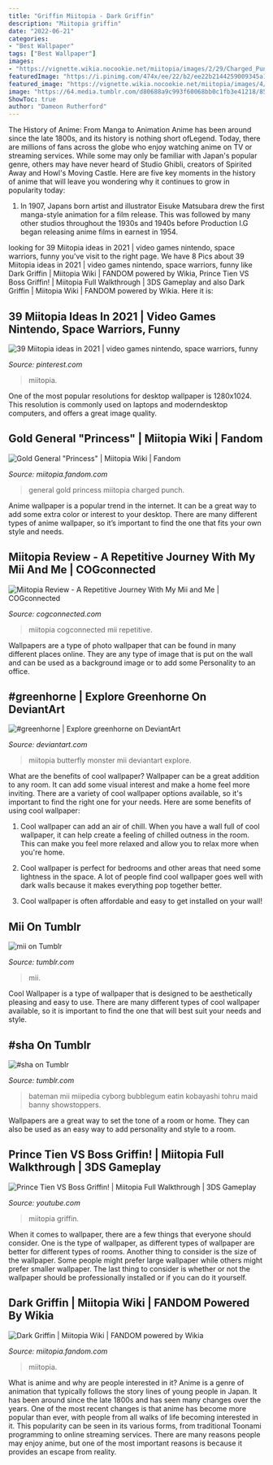 ```yaml
---
title: "Griffin Miitopia - Dark Griffin"
description: "Miitopia griffin"
date: "2022-06-21"
categories:
- "Best Wallpaper"
tags: ["Best Wallpaper"]
images:
- "https://vignette.wikia.nocookie.net/miitopia/images/2/29/Charged_Punch_Gold_General.JPG/revision/latest/scale-to-width-down/154?cb=20171221215444"
featuredImage: "https://i.pinimg.com/474x/ee/22/b2/ee22b2144259009345a141d76b0ed29a.jpg"
featured_image: "https://vignette.wikia.nocookie.net/miitopia/images/4/45/Dark_Griffin.png/revision/latest?cb=20180610033647"
image: "https://64.media.tumblr.com/d80688a9c993f60068bb0c1fb3e41218/85576fbd4d43db1f-f5/s540x810/762a24f1b7a53348dfa1bc5b868069ae80ad96de.jpg"
ShowToc: true
author: "Dameon Rutherford"
---
```



The History of Anime: From Manga to Animation
Anime has been around since the late 1800s, and its history is nothing short ofLegend. Today, there are millions of fans across the globe who enjoy watching anime on TV or streaming services. While some may only be familiar with Japan's popular genre, others may have never heard of Studio Ghibli, creators of Spirited Away and Howl's Moving Castle. Here are five key moments in the history of anime that will leave you wondering why it continues to grow in popularity today:
1) In 1907, Japans born artist and illustrator Eisuke Matsubara drew the first manga-style animation for a film release. This was followed by many other studios throughout the 1930s and 1940s before Production I.G began releasing anime films in earnest in 1954.

	

		
looking for 39 Miitopia ideas in 2021 | video games nintendo, space warriors, funny you've visit to the right page. We have 8 Pics about 39 Miitopia ideas in 2021 | video games nintendo, space warriors, funny like Dark Griffin | Miitopia Wiki | FANDOM powered by Wikia, Prince Tien VS Boss Griffin! | Miitopia Full Walkthrough | 3DS Gameplay and also Dark Griffin | Miitopia Wiki | FANDOM powered by Wikia. Here it is:
		
    
## 39 Miitopia Ideas In 2021 | Video Games Nintendo, Space Warriors, Funny

<img loading=lazy src="https://i.pinimg.com/474x/ee/22/b2/ee22b2144259009345a141d76b0ed29a.jpg" onerror="this.onerror=null;this.src='https://tse2.mm.bing.net/th?id=OIP.sohyWGDFY1sA0_rRha4JSgAAAA&amp;pid=15.1';" alt="39 Miitopia ideas in 2021 | video games nintendo, space warriors, funny">

_Source: pinterest.com_

>miitopia. 

	

One of the most popular resolutions for desktop wallpaper is 1280x1024. This resolution is commonly used on laptops and moderndesktop computers, and offers a great image quality.

    
## Gold General &quot;Princess&quot; | Miitopia Wiki | Fandom

<img loading=lazy src="https://vignette.wikia.nocookie.net/miitopia/images/2/29/Charged_Punch_Gold_General.JPG/revision/latest/scale-to-width-down/154?cb=20171221215444" onerror="this.onerror=null;this.src='https://tse4.mm.bing.net/th?id=OIP.3Rttsp2lpO0QcxYbtlBDKAAAAA&amp;pid=15.1';" alt="Gold General &quot;Princess&quot; | Miitopia Wiki | Fandom">

_Source: miitopia.fandom.com_

>general gold princess miitopia charged punch. 

	

Anime wallpaper is a popular trend in the internet. It can be a great way to add some extra color or interest to your desktop. There are many different types of anime wallpaper, so it’s important to find the one that fits your own style and needs.

    
## Miitopia Review - A Repetitive Journey With My Mii And Me | COGconnected

<img loading=lazy src="https://cogconnected.com/wp-content/uploads/2017/08/HNI_0088-Article-Prime-min-700x394.jpg" onerror="this.onerror=null;this.src='https://tse1.mm.bing.net/th?id=OIP.nj-yVpelE9XGegKJMiMgsAHaEK&amp;pid=15.1';" alt="Miitopia Review - A Repetitive Journey With My Mii and Me | COGconnected">

_Source: cogconnected.com_

>miitopia cogconnected mii repetitive. 

	



Wallpapers are a type of photo wallpaper that can be found in many different places online. They are any type of image that is put on the wall and can be used as a background image or to add some Personality to an office.

    
## #greenhorne | Explore Greenhorne On DeviantArt

<img loading=lazy src="https://t00.deviantart.net/0QtMvXA_Q7lLqr1JMnyRvWrMH38=/fit-in/700x350/filters:fixed_height(100,100):origin()/pre00/aac5/th/pre/i/2018/018/3/5/miitopia_monster__004_251__butterfly_mii_by_detendobrony-dc0eph4.jpg" onerror="this.onerror=null;this.src='https://tse4.mm.bing.net/th?id=OIP.J60kivJf5uCKWANIvngQRQHaEK&amp;pid=15.1';" alt="#greenhorne | Explore greenhorne on DeviantArt">

_Source: deviantart.com_

>miitopia butterfly monster mii deviantart explore. 

	

What are the benefits of cool wallpaper?
Wallpaper can be a great addition to any room. It can add some visual interest and make a home feel more inviting. There are a variety of cool wallpaper options available, so it's important to find the right one for your needs. Here are some benefits of using cool wallpaper: 
1. Cool wallpaper can add an air of chill. When you have a wall full of cool wallpaper, it can help create a feeling of chilled outness in the room. This can make you feel more relaxed and allow you to relax more when you're home. 

2. Cool wallpaper is perfect for bedrooms and other areas that need some lightness in the space. A lot of people find cool wallpaper goes well with dark walls because it makes everything pop together better. 

3. Cool wallpaper is often affordable and easy to get installed on your wall!

    
## Mii On Tumblr

<img loading=lazy src="https://68.media.tumblr.com/561317e884ea91d169afc149e67dd94d/tumblr_od28v0BkjK1tx6aapo1_400.jpg" onerror="this.onerror=null;this.src='https://tse1.mm.bing.net/th?id=OIP.hLk7Dr0YzSh6tm5IAGNyGAAAAA&amp;pid=15.1';" alt="mii on Tumblr">

_Source: tumblr.com_

>mii. 

	

Cool Wallpaper is a type of wallpaper that is designed to be aesthetically pleasing and easy to use. There are many different types of cool wallpaper available, so it is important to find the one that will best suit your needs and style.

    
## #sha On Tumblr

<img loading=lazy src="https://64.media.tumblr.com/d80688a9c993f60068bb0c1fb3e41218/85576fbd4d43db1f-f5/s540x810/762a24f1b7a53348dfa1bc5b868069ae80ad96de.jpg" onerror="this.onerror=null;this.src='https://tse3.mm.bing.net/th?id=OIP.punC36Lc8wHYFT4mj_gDugHaEK&amp;pid=15.1';" alt="#sha on Tumblr">

_Source: tumblr.com_

>bateman mii miipedia cyborg bubblegum eatin kobayashi tohru maid banny showstoppers. 

	

Wallpapers are a great way to set the tone of a room or home. They can also be used as an easy way to add personality and style to a room.

    
## Prince Tien VS Boss Griffin! | Miitopia Full Walkthrough | 3DS Gameplay

<img loading=lazy src="https://i.ytimg.com/vi/Vlm-c6wIgFU/maxresdefault.jpg" onerror="this.onerror=null;this.src='https://tse3.mm.bing.net/th?id=OIP.HQAkH4CRJqsHyxT9pxG2AwHaEK&amp;pid=15.1';" alt="Prince Tien VS Boss Griffin! | Miitopia Full Walkthrough | 3DS Gameplay">

_Source: youtube.com_

>miitopia griffin. 

	

When it comes to wallpaper, there are a few things that everyone should consider. One is the type of wallpaper, as different types of wallpaper are better for different types of rooms. Another thing to consider is the size of the wallpaper. Some people might prefer large wallpaper while others might prefer smaller wallpaper. The last thing to consider is whether or not the wallpaper should be professionally installed or if you can do it yourself.

    
## Dark Griffin | Miitopia Wiki | FANDOM Powered By Wikia

<img loading=lazy src="https://vignette.wikia.nocookie.net/miitopia/images/4/45/Dark_Griffin.png/revision/latest?cb=20180610033647" onerror="this.onerror=null;this.src='https://tse4.mm.bing.net/th?id=OIP.51hQeydvTViYARU1Gjy1-AHaG-&amp;pid=15.1';" alt="Dark Griffin | Miitopia Wiki | FANDOM powered by Wikia">

_Source: miitopia.fandom.com_

>miitopia. 

	

What is anime and why are people interested in it?
Anime is a genre of animation that typically follows the story lines of young people in Japan. It has been around since the late 1800s and has seen many changes over the years. One of the most recent changes is that anime has become more popular than ever, with people from all walks of life becoming interested in it. This popularity can be seen in its various forms, from traditional Toonami programming to online streaming services. There are many reasons people may enjoy anime, but one of the most important reasons is because it provides an escape from reality.

